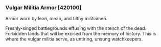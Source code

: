 ### Vulgar Militia Armor [420100]

Armor worn by lean, mean, and filthy militiamen.

Freshly-singed battlegrounds effusing with the stench of the dead. Forbidden lands that will be excised from the memory of history. This is where the vulgar militia serve, as untiring, unsung watchkeepers.